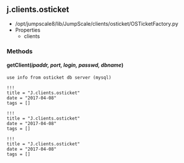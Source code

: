 <!-- toc -->
## j.clients.osticket

- /opt/jumpscale8/lib/JumpScale/clients/osticket/OSTicketFactory.py
- Properties
    - clients

### Methods

    

#### getClient(*ipaddr, port, login, passwd, dbname*) 

```
use info from osticket db server (mysql)

```


```
!!!
title = "J.clients.osticket"
date = "2017-04-08"
tags = []
```

```
!!!
title = "J.clients.osticket"
date = "2017-04-08"
tags = []
```

```
!!!
title = "J.clients.osticket"
date = "2017-04-08"
tags = []
```
